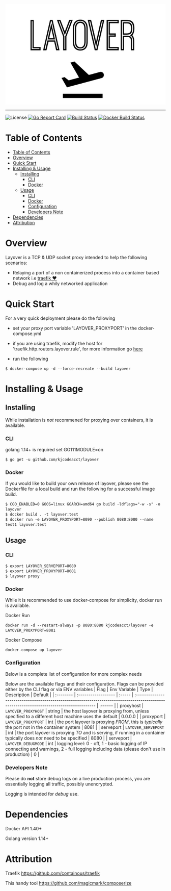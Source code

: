 ![Layover](./assets/layover.png)

---
![License](https://img.shields.io/github/license/kjcodeacct/layover)
[![Go Report Card](https://goreportcard.com/badge/github.com/kjcodeacct/layover)](https://goreportcard.com/report/github.com/kjcodeacct/layover)
[![Build Status](https://cloud.drone.io/api/badges/kjcodeacct/layover/status.svg)](https://cloud.drone.io/kjcodeacct/layover)
[![Docker Build Status](https://img.shields.io/docker/build/kjcodeacct/layover)](https://hub.docker.com/repository/docker/kjcodeacct/layover)


# Table of Contents

- [Table of Contents](#table-of-contents)
- [Overview](#overview)
- [Quick Start](#quick-start)
- [Installing & Usage](#installing--usage)
	- [Installing](#installing)
		- [CLI](#cli)
		- [Docker](#docker)
	- [Usage](#usage)
		- [CLI](#cli-1)
		- [Docker](#docker-1)
		- [Configuration](#configuration)
		- [Developers Note](#developers-note)
- [Dependencies](#dependencies)
- [Attribution](#attribution)

# Overview
Layover is a TCP & UDP socket proxy intended to help the following scenarios:

* Relaying a port of a non containerized process into a container based network i.e [traefik ❤️](https://github.com/containous/traefik)
* Debug and log a whily networked application

# Quick Start
For a very quick deployment please do the following
* set your proxy port variable 'LAYOVER_PROXYPORT' in the docker-compose.yml
* if you are using traefik, modify the host for 'traefik.http.routers.layover.rule', for more information
go [here](https://docs.traefik.io/user-guides/docker-compose/basic-example/)

* run the following
```
$ docker-compose up -d --force-recreate --build layover
```

# Installing & Usage

## Installing
While installation is *not* recommened for proxying over containers, it is available.

### CLI
golang 1.14+ is required
set GO111MODULE=on

```
$ go get -u github.com/kjcodeacct/layover
```

### Docker
If you would like to build your own release of layover, please see the Dockerfile for a local build
and run the following for a successful image build.

```
$ CGO_ENABLED=0 GOOS=linux GOARCH=amd64 go build -ldflags="-w -s" -o layover
$ docker build . -t layover:test
$ docker run -e LAYOVER_PROXYPORT=8090 --publish 8080:8080 --name test1 layover:test
```

## Usage

### CLI
```
$ export LAYOVER_SERVEPORT=8080
$ export LAYOVER_PROXYPORT=8081
$ layover proxy
```

### Docker
While it is recommended to use docker-compose for simplicity, docker run is available.

Docker Run
```
docker run -d --restart-always -p 8080:8080 kjcodeacct/layover -e LAYOVER_PROXYPORT=8081
```

Docker Compose
```
docker-compose up layover
```

### Configuration
Below is a complete list of configuration for more complex needs

Below are the available flags and their configuration.
Flags can be provided either by the CLI flag or via ENV variables
| Flag      | Env Variable        | Type   | Description                                                                                                                               | Default |
| :-------- | :------------------ | :----- | :---------------------------------------------------------------------------------------------------------------------------------------- | :------ |
| proxyhost | `LAYOVER_PROXYHOST` | string | the host layover is proxying from, unless specified to a different host machine uses the default                                          | 0.0.0.0 |
| proxyport | `LAYOVER_PROXYPORT` | int    | the port layover is proxying *FROM*, this is *typically* the port not in the container system                                             | 8081    |
| serveport | `LAYOVER_SERVEPORT` | int    | the port layover is proxying *TO* and is serving, if running in a container typically does *not* need to be specified                     | 8080    |
| serveport | `LAYOVER_DEBUGMODE` | int    | logging level: 0 - off, 1 - basic logging of IP connecting and warnings, 2 - full logging including data (please don't use in production) | 0       |


### Developers Note
Please do **not** store debug logs on a live production process, you are essentially logging all traffic, possibly unencrypted.

Logging is intended for *debug* use.

# Dependencies
Docker API 1.40+

Golang version 1.14+

# Attribution
Traefik <https://github.com/containous/traefik>

This handy tool <https://github.com/magicmark/composerize>